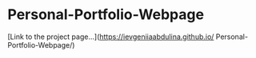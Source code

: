 # Personal-Portfolio-Webpage

[Link to the project page...](https://ievgeniiaabdulina.github.io/
Personal-Portfolio-Webpage/)
